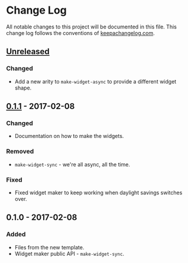 # Change Log
All notable changes to this project will be documented in this file. This change log follows the conventions of [keepachangelog.com](http://keepachangelog.com/).

## [Unreleased]
### Changed
- Add a new arity to `make-widget-async` to provide a different widget shape.

## [0.1.1] - 2017-02-08
### Changed
- Documentation on how to make the widgets.

### Removed
- `make-widget-sync` - we're all async, all the time.

### Fixed
- Fixed widget maker to keep working when daylight savings switches over.

## 0.1.0 - 2017-02-08
### Added
- Files from the new template.
- Widget maker public API - `make-widget-sync`.

[Unreleased]: https://github.com/your-name/cloud-fn-test/compare/0.1.1...HEAD
[0.1.1]: https://github.com/your-name/cloud-fn-test/compare/0.1.0...0.1.1
